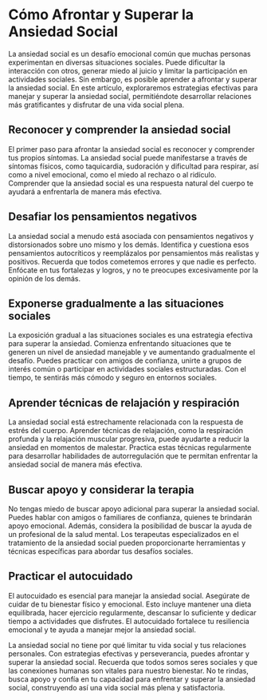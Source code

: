 # Cómo Afrontar y Superar la Ansiedad Social

La ansiedad social es un desafío emocional común que muchas personas experimentan en diversas situaciones sociales. Puede dificultar la interacción con otros, generar miedo al juicio y limitar la participación en actividades sociales. Sin embargo, es posible aprender a afrontar y superar la ansiedad social. En este artículo, exploraremos estrategias efectivas para manejar y superar la ansiedad social, permitiéndote desarrollar relaciones más gratificantes y disfrutar de una vida social plena.

## Reconocer y comprender la ansiedad social
El primer paso para afrontar la ansiedad social es reconocer y comprender tus propios síntomas. La ansiedad social puede manifestarse a través de síntomas físicos, como taquicardia, sudoración y dificultad para respirar, así como a nivel emocional, como el miedo al rechazo o al ridículo. Comprender que la ansiedad social es una respuesta natural del cuerpo te ayudará a enfrentarla de manera más efectiva.

## Desafiar los pensamientos negativos
La ansiedad social a menudo está asociada con pensamientos negativos y distorsionados sobre uno mismo y los demás. Identifica y cuestiona esos pensamientos autocríticos y reemplázalos por pensamientos más realistas y positivos. Recuerda que todos cometemos errores y que nadie es perfecto. Enfócate en tus fortalezas y logros, y no te preocupes excesivamente por la opinión de los demás.

## Exponerse gradualmente a las situaciones sociales
La exposición gradual a las situaciones sociales es una estrategia efectiva para superar la ansiedad. Comienza enfrentando situaciones que te generen un nivel de ansiedad manejable y ve aumentando gradualmente el desafío. Puedes practicar con amigos de confianza, unirte a grupos de interés común o participar en actividades sociales estructuradas. Con el tiempo, te sentirás más cómodo y seguro en entornos sociales.

## Aprender técnicas de relajación y respiración
La ansiedad social está estrechamente relacionada con la respuesta de estrés del cuerpo. Aprender técnicas de relajación, como la respiración profunda y la relajación muscular progresiva, puede ayudarte a reducir la ansiedad en momentos de malestar. Practica estas técnicas regularmente para desarrollar habilidades de autorregulación que te permitan enfrentar la ansiedad social de manera más efectiva.

## Buscar apoyo y considerar la terapia
No tengas miedo de buscar apoyo adicional para superar la ansiedad social. Puedes hablar con amigos o familiares de confianza, quienes te brindarán apoyo emocional. Además, considera la posibilidad de buscar la ayuda de un profesional de la salud mental. Los terapeutas especializados en el tratamiento de la ansiedad social pueden proporcionarte herramientas y técnicas específicas para abordar tus desafíos sociales.

## Practicar el autocuidado
El autocuidado es esencial para manejar la ansiedad social. Asegúrate de cuidar de tu bienestar físico y emocional. Esto incluye mantener una dieta equilibrada, hacer ejercicio regularmente, descansar lo suficiente y dedicar tiempo a actividades que disfrutes. El autocuidado fortalece tu resiliencia emocional y te ayuda a manejar mejor la ansiedad social.

La ansiedad social no tiene por qué limitar tu vida social y tus relaciones personales. Con estrategias efectivas y perseverancia, puedes afrontar y superar la ansiedad social. Recuerda que todos somos seres sociales y que las conexiones humanas son vitales para nuestro bienestar. No te rindas, busca apoyo y confía en tu capacidad para enfrentar y superar la ansiedad social, construyendo así una vida social más plena y satisfactoria.